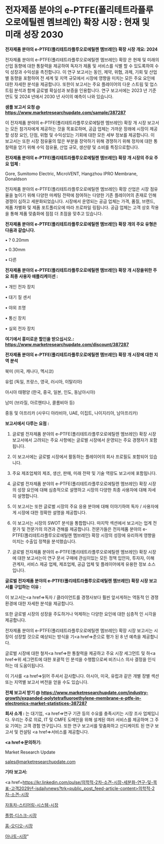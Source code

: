 # 전자제품 분야의 e-PTFE(폴리테트라플루오로에틸렌 멤브레인) 확장 시장 : 현재 및 미래 성장 2030

<strong>전자제품 분야의 e-PTFE(폴리테트라플루오로에틸렌 멤브레인) 확장 시장 개요: 2024</strong>

전자제품 분야의 e-PTFE(폴리테트라플루오로에틸렌 멤브레인) 확장 은 현재 및 미래의 산업 동향에 대한 통찰력을 제공하여 독자가 제품 및 서비스를 식별 할 수 있도록하여 수익 성장과 수익성을 촉진합니다. 이 연구 보고서는 동인, 제약, 위협, 과제, 기회 및 산업별 동향을 포함하여 전 세계 및 지역 규모에서 시장에 영향을 미치는 모든 주요 요인에 대한 자세한 분석을 제공합니다. 또한이 보고서는 주요 플레이어의 다운 스트림 및 업스트림 분석과 함께 글로벌 확실성과 보증을 인용합니다. 연구 보고서에는 2023 년 기준 연도 및 2024 년에서 2030 년 사이의 예측이 나와 있습니다.



<strong>샘플 보고서 요청 @ <a href=https://www.marketresearchupdate.com/sample/387287>https://www.marketresearchupdate.com/sample/387287</a></strong>

이 전자제품 분야의 e-PTFE(폴리테트라플루오로에틸렌 멤브레인) 확장 개 시장 보고서는 모든 참가자에게 제공하는 것을 목표로하며, 공급 업체는 가까운 장래에 시장이 제공 할 성장 요인, 단점, 위협 및 수익성있는 기회에 대한 모든 세부 정보를 제공합니다. 이 보고서는 또한 시장 점유율의 많은 부분을 장악하기 위해 경쟁하기 위해 정치에 대한 통찰력을 얻기 위해 수익 점유율, 산업 규모, 생산량 및 소비를 특징으로합니다.



<strong>전자제품 분야의 e-PTFE(폴리테트라플루오로에틸렌 멤브레인) 확장 개 시장의 주요 주요 업체 :</strong>

Gore, Sumitomo Electric, MicroVENT, Hangzhou IPRO Membrane, Donaldson

전자제품 분야의 e-PTFE(폴리테트라플루오로에틸렌 멤브레인) 확장 산업은 시장 점유율을 높이기 위해 다양한 마케팅 전략에 참여하는 다양한 기존 플레이어의 존재로 인해 경쟁이 심하고 세분화되었습니다. 시장에서 운영되는 공급 업체는 가격, 품질, 브랜드, 제품 차별화 및 제품 포트폴리오에 따라 프로파일 링됩니다. 공급 업체는 고객 상호 작용을 통해 제품 맞춤화에 점점 더 초점을 맞추고 있습니다.



<strong>전자제품 분야의 e-PTFE(폴리테트라플루오로에틸렌 멤브레인) 확장 개의 주요 유형은 다음과 같습니다.</strong>

• ? 0.20mm

• 0.30mm

• 다른



<strong>전자제품 분야의 e-PTFE(폴리테트라플루오로에틸렌 멤브레인) 확장 개 시장을위한 주요 최종 사용자 애플리케이션 :</strong>

• 개인 전자 장치

• 대기 질 센서

• 야외 조명

• 통신 장치

• 실외 전자 장치



<strong>여기에서 흥미로운 할인을 받으십시오.: <a href=https://www.marketresearchupdate.com/discount/387287>https://www.marketresearchupdate.com/discount/387287</a></strong>



<strong>전자제품 분야의 e-PTFE(폴리테트라플루오로에틸렌 멤브레인) 확장 개 시장에 대한 지역 분석</strong>

북미 (미국, 캐나다, 멕시코)

유럽 (독일, 프랑스, 영국, 러시아, 이탈리아)

아시아 태평양 (한국, 중국, 일본, 인도, 동남아시아)

남미 (브라질, 아르헨티나, 콜롬비아 등)

중동 및 아프리카 (사우디 아라비아, UAE, 이집트, 나이지리아, 남아프리카)



<strong>보고서에서 다루는 요점 :</strong>

1. 글로벌 전자제품 분야의 e-PTFE(폴리테트라플루오로에틸렌 멤브레인) 확장 시장 보고서에서 고려되는 주요 사항에는 글로벌 시장에서 운영되는 주요 경쟁자가 포함됩니다.

2. 이 보고서에는 글로벌 시장에서 활동하는 플레이어의 회사 프로필도 포함되어 있습니다.

3. 주요 제조업체의 제조, 생산, 판매, 미래 전략 및 기술 역량도 보고서에 포함됩니다.

4. 글로벌 전자제품 분야의 e-PTFE(폴리테트라플루오로에틸렌 멤브레인) 확장 시장 의 성장 요인에 대해 심층적으로 설명하고 시장의 다양한 최종 사용자에 대해 자세히 설명합니다.

5. 이 보고서는 또한 글로벌 시장의 주요 응용 분야에 대해 이야기하여 독자 / 사용자에게 시장에 대한 정확한 설명을 제공합니다.

6. 이 보고서는 시장의 SWOT 분석을 통합합니다. 마지막 섹션에서 보고서는 업계 전문가 및 전문가의 의견과 견해를 제공합니다. 전문가들은 전자제품 분야의 e-PTFE(폴리테트라플루오로에틸렌 멤브레인) 확장 시장의 성장에 유리하게 영향을 미치는 수출입 정책을 분석했습니다.

7. 글로벌 전자제품 분야의 e-PTFE(폴리테트라플루오로에틸렌 멤브레인) 확장 시장 에 대한 보고서는이 연구 문서 구매에 관심이있는 모든 정책 입안자, 투자자, 이해 관계자, 서비스 제공 업체, 제조업체, 공급 업체 및 플레이어에게 유용한 정보 소스입니다.



<strong>글로벌 전자제품 분야의 e-PTFE(폴리테트라플루오로에틸렌 멤브레인) 확장 시장 보고서를 구입하는 이유 :</strong>

이 보고서는<a href=>독자 / 클</a>라이언트를 경쟁사보다 훨씬 앞서게하는 역동적 인 경쟁 환경에 대한 자세한 분석을 제공합니다.

또한 글로벌 시장의 성장을 주도하거나 억제하는 다양한 요인에 대한 심층적 인 시각을 제공합니다.

전자제품 분야의 e-PTFE(폴리테트라플루오로에틸렌 멤브레인) 확장 시장 보고서는 시장이 성장할 것으로 예상되는 방식을 기<a href=>준으로</a> 평가 된 8 년 예측을 제공합니다.

글로벌 시장에 대한 철저<a href=>한 통찰력</a>을 제공하고 주요 시장 세그먼트 및 하<a href=>위 세그</a>먼트에 대한 포괄적 인 분석을 수행함으로써 비즈니스 의사 결정을 인식하는 데 도움이됩니다.

이 기사를 <a href=>읽어 주</a>셔서 감사합니다. 아시아, 미국, 유럽과 같은 개별 장별 섹션 또는 지역별 보고서 버전을 얻을 수도 있습니다.



<strong>전체 보고서 받기 @ <a href=https://www.marketresearchupdate.com/industry-growth/expanded-polytetrafluoroethylene-membrane-e-ptfe-in-electronics-market-statistices-387287>https://www.marketresearchupdate.com/industry-growth/expanded-polytetrafluoroethylene-membrane-e-ptfe-in-electronics-market-statistices-387287</a></strong>



<strong>회사 소개 :</strong>
는 대기업, <a href=>연구 기</a>관 등의 수요를 충족시키는 시장 조사 업체입니다. 우리는 주로 의료, IT 및 CMFE 도메인을 위해 설계된 여러 서비스를 제공하며 그 주요 기여는 고객 경험 연구입니다. 또한 연구 보고서를 맞춤화하고 신디케이트 된 연구 보고서 및 컨설팅 <a href=>서비</a>스를 제공합니다.



<strong><a href=>문의하기:</a></strong>

Market Research Update

sales@marketresearchupdate.com



<strong>기타 보고서:</strong>

<a href=https://kr.linkedin.com/pulse/의학적-2차-소견-시장-세분화-연구-및-목표-고객2029년-isdailynews?trk=public_post_feed-article-content>의학적-2차-소견-시장</a>

<a href=https://www.linkedin.com/pulse/자동차-스티어링-시스템-시장-현재-및-미래-성장-2029-consumer-connection-compendium-ana/>자동차-스티어링-시스템-시장</a>

<a href=https://www.linkedin.com/pulse/플랩-디스크-시장-동향-및-성장-전망-survey-spotlight-pro-24-analysis-57vaf/>플랩-디스크-시장</a>

<a href=https://www.linkedin.com/pulse/홈-오디오-시장-현재-및-미래-성장-2029-consumer-connection-chronicles-24--uyekf/>홈-오디오-시장</a>

<a href=https://www.linkedin.com/pulse/아나토-시장-세분화-연구-및-목표-고객2030년-consumer-connection-chronicles-24--trcxc/>아나토-시장</a>"
